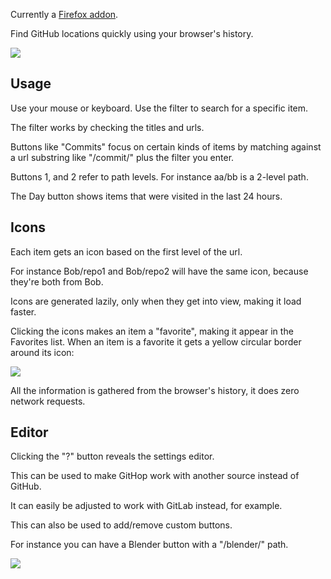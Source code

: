Currently a [Firefox addon](https://addons.mozilla.org/en-US/firefox/addon/githop/).

Find GitHub locations quickly using your browser's history.

![](https://i.imgur.com/C5mmGZ2.jpg)

## Usage

Use your mouse or keyboard. Use the filter to search for a specific item.

The filter works by checking the titles and urls.

Buttons like "Commits" focus on certain kinds of items by matching against a url substring like "/commit/" plus the filter you enter.

Buttons 1, and 2 refer to path levels. 
For instance aa/bb is a 2-level path.

The Day button shows items that were visited in the last 24 hours.

## Icons

Each item gets an icon based on the first level of the url.

For instance Bob/repo1 and Bob/repo2 will have the same icon,
because they're both from Bob.

Icons are generated lazily, only when they get into view,
making it load faster.

Clicking the icons makes an item a "favorite", making it appear in the Favorites list. When an item is a favorite it gets a yellow circular border around its icon:

![](https://i.imgur.com/OQnZUAQ.jpg)

All the information is gathered from the browser's history, it does zero network requests.

## Editor

Clicking the "?" button reveals the settings editor.

This can be used to make GitHop work with another source instead of GitHub.

It can easily be adjusted to work with GitLab instead, for example.

This can also be used to add/remove custom buttons.

For instance you can have a Blender button with a "/blender/" path.

![](https://i.imgur.com/aTxacqv.jpg)